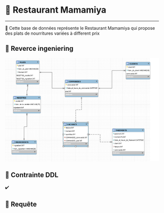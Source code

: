 
# :fork_and_knife: Restaurant Mamamiya
---

:cherries: Cette base de données  représente le Restaurant Mamamiya qui  propose des plats de nourritures variées à different prix 

 ## :grapes: Reverce ingeniering 
 
 
![image](images/p2.PNG)


## :strawberry: Contrainte DDL 

:heavy_check_mark:

## :tropical_fish: Requête 

